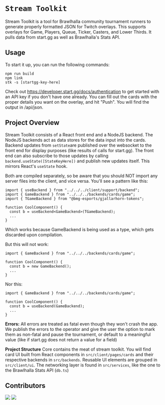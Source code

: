 # `Stream Toolkit`

Stream Toolkit is a tool for Brawlhalla community tournament runners to generate properly formatted JSON for Twitch overlays. This supports overlays for Game, Players, Queue, Ticker, Casters, and Lower Thirds. It pulls data from start.gg as well as Brawlhalla's Stats API.

## Usage

To start it up, you can run the following commands:

```
npm run build
npm link
stk -s [startgg-key-here]
```

Check out https://developer.start.gg/docs/authentication to get started with an API key if you don't have one already.
You can fill out the cards with the proper details you want on the overlay, and hit "Push". You will find the output in /api/json.

## Project Overview

Stream Toolkit consists of a React front end and a NodeJS backend. The NodeJS backends act as data stores for the data input into the cards. Backend updates from `setState`are published over the websocket to the front end for display purposes (like results of calls for start.gg). The front end can also subscribe to those updates by calling `backend.useState([StateKeyHere])` and publish new updates itself. This mirrors React's `useState` hook.

Both are compiled separately, so be aware that you should NOT import any server files into the client, and vice versa.
You'll see a pattern like this:

```
import { useBackend } from "../../../client/support/backend";
import { GameBackend } from "../../../backends/cards/game";
import { TGameBackend } from "@bmg-esports/gjallarhorn-tokens";

function CoolComponent() {
  const b = useBackend<GameBackend>(TGameBackend);
  ...
}
```

Which works because GameBackend is being used as a type, which gets discarded upon compilation.

But this will not work:

```
import { GameBackend } from "../../../backends/cards/game";

function CoolComponent() {
  const b = new GameBackend();
  ...
}
```

Nor this:

```
import { GameBackend } from "../../../backends/cards/game";

function CoolComponent() {
  const b = useBackend(GameBackend);
  ...
}
```

**Errors:**
All errors are treated as fatal even though they won't crash the app. We publish the errors to the operator and give the user the option to mark them as non-fatal and pause the tournament, or default to a meaningful value (like if start.gg does not return a value for a field)

**Project Structure**
Core contains the meat of stream toolkit. You will find card UI built from React components in `src/client/pages/cards` and their respective backends in `src/backends`. Reusable UI elements are grouped in `src/client/ui`. The networking layer is found in `src/services`, like the one to the Brawlhalla Stats API (`db.ts`)

## Contributors

[![](https://github.com/preyneyv.png?size=50)](https://github.com/preyneyv)
[![](https://github.com/arnabp.png?size=50)](https://github.com/arnabp)
